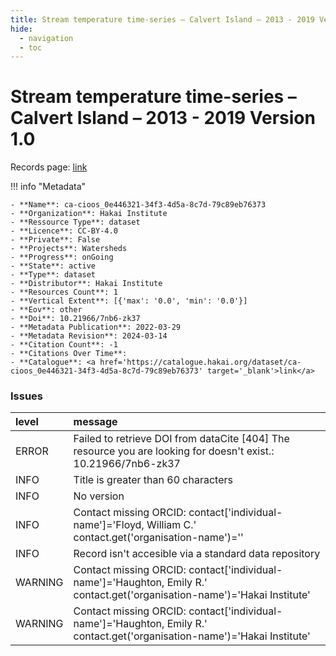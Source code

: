 ```yaml
---
title: Stream temperature time-series – Calvert Island – 2013 - 2019 Version 1.0
hide:
  - navigation
  - toc
---
```


# Stream temperature time-series – Calvert Island – 2013 - 2019 Version 1.0

Records page: <a href='https://catalogue.hakai.org/dataset/ca-cioos_0e446321-34f3-4d5a-8c7d-79c89eb76373' target='_blank'>link</a>

<div id='map'></div>

!!! info "Metadata"
    
    - **Name**: ca-cioos_0e446321-34f3-4d5a-8c7d-79c89eb76373 
    - **Organization**: Hakai Institute 
    - **Ressource Type**: dataset 
    - **Licence**: CC-BY-4.0 
    - **Private**: False 
    - **Projects**: Watersheds 
    - **Progress**: onGoing 
    - **State**: active 
    - **Type**: dataset 
    - **Distributor**: Hakai Institute 
    - **Resources Count**: 1 
    - **Vertical Extent**: [{'max': '0.0', 'min': '0.0'}] 
    - **Eov**: other 
    - **Doi**: 10.21966/7nb6-zk37 
    - **Metadata Publication**: 2022-03-29 
    - **Metadata Revision**: 2024-03-14 
    - **Citation Count**: -1 
    - **Citations Over Time**:  
    - **Catalogue**: <a href='https://catalogue.hakai.org/dataset/ca-cioos_0e446321-34f3-4d5a-8c7d-79c89eb76373' target='_blank'>link</a> 

### Issues

| level   | message                                                                                                                   |
|:--------|:--------------------------------------------------------------------------------------------------------------------------|
| ERROR   | Failed to retrieve DOI from dataCite [404] The resource you are looking for doesn't exist.: 10.21966/7nb6-zk37            |
| INFO    | Title is greater than 60 characters                                                                                       |
| INFO    | No version                                                                                                                |
| INFO    | Contact missing ORCID: contact['individual-name']='Floyd, William C.' contact.get('organisation-name')=''                 |
| INFO    | Record isn't accesible via a standard data repository                                                                     |
| WARNING | Contact missing ORCID: contact['individual-name']='Haughton, Emily R.' contact.get('organisation-name')='Hakai Institute' |
| WARNING | Contact missing ORCID: contact['individual-name']='Haughton, Emily R.' contact.get('organisation-name')='Hakai Institute' |

<script>
   document.addEventListener("DOMContentLoaded", function() {
    var map = L.map('map').setView([51.505, -125.09], 5);
    L.tileLayer('https://tile.openstreetmap.org/{z}/{x}/{y}.png', {
        maxZoom: 19,
        attribution: '&copy; <a href="http://www.openstreetmap.org/copyright">OpenStreetMap</a>'
    }).addTo(map);
    var geojsonFeature = {
        "type": "Feature",
        "properties": {
            "name" : "Stream temperature time-series – Calvert Island – 2013 - 2019 Version 1.0"
        },
        "geometry": {'type': 'Polygon', 'coordinates': [[[-128.25940955, 51.55841821], [-127.87488807, 51.55841821], [-127.87488807, 51.75224257], [-128.25940955, 51.75224257], [-128.25940955, 51.55841821]]]}
    }
    L.geoJSON(geojsonFeature).addTo(map);
   })
</script>